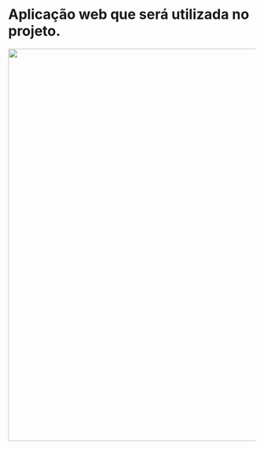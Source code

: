 # Aplicação web que será utilizada no projeto.

<p align="center">
  <img width="800" hight="600"  src="https://developers.giphy.com/branch/master/static/api-512d36c09662682717108a38bbb5c57d.gif">
</p>
